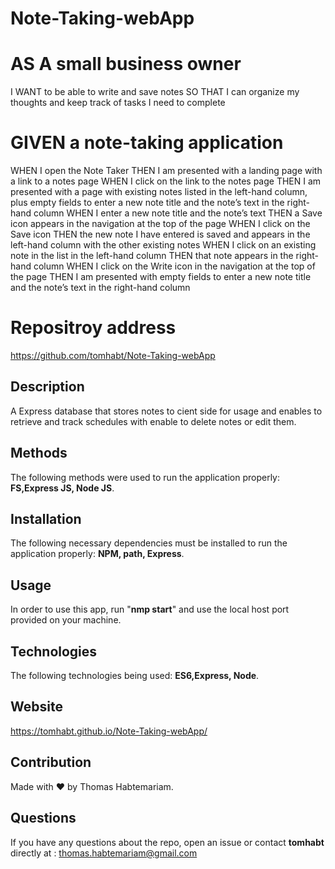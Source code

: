 # Note-Taking-webApp

# AS A small business owner
I WANT to be able to write and save notes
SO THAT I can organize my thoughts and keep track of tasks I need to complete

# GIVEN a note-taking application
WHEN I open the Note Taker
THEN I am presented with a landing page with a link to a notes page
WHEN I click on the link to the notes page
THEN I am presented with a page with existing notes listed in the left-hand column, plus empty fields to enter a new note title and the note’s text in the right-hand column
WHEN I enter a new note title and the note’s text
THEN a Save icon appears in the navigation at the top of the page
WHEN I click on the Save icon
THEN the new note I have entered is saved and appears in the left-hand column with the other existing notes
WHEN I click on an existing note in the list in the left-hand column
THEN that note appears in the right-hand column
WHEN I click on the Write icon in the navigation at the top of the page
THEN I am presented with empty fields to enter a new note title and the note’s text in the right-hand column

# Repositroy address
  https://github.com/tomhabt/Note-Taking-webApp

  ## Description
  A Express database that stores notes to cient side for usage and enables to retrieve and track schedules with enable to delete notes or edit them.
  
  ## Methods
  The following methods were used to run the application properly: **FS,Express JS, Node JS**.
   
  ## Installation
  The following necessary dependencies must be installed to run the application properly: **NPM, path, Express**.

  ## Usage
  In order to use this app, run "**nmp start**" and use the local host port provided on your machine.
   
  
  ## Technologies 
  The following technologies being used: **ES6,Express, Node**.

  ## Website
  https://tomhabt.github.io/Note-Taking-webApp/

  ## Contribution
  Made with ❤️ by Thomas Habtemariam.
  
  ## Questions
  If you have any questions about the repo, open an issue or contact **tomhabt** directly at : thomas.habtemariam@gmail.com